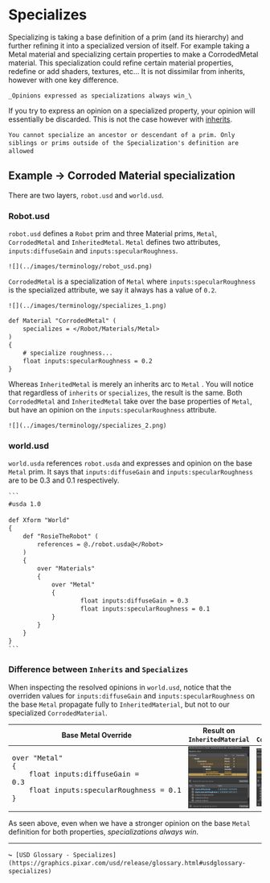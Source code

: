 # Specializes
Specializing is taking a base definition of a prim (and its hierarchy) and further refining it into a specialized version of itself. For example taking a Metal material and specializing certain properties to make a CorrodedMetal material. This specialization could refine certain material properties, redefine or add shaders, textures, etc... It is not dissimilar from inherits, however with one key difference.

```admonish failure title=""
_Opinions expressed as specializations always win_\
```

If you try to express an opinion on a specialized property, your opinion will essentially be discarded. This is not the case however with [inherits](./inherits.md).

```admonish warning title=""
You cannot specialize an ancestor or descendant of a prim. Only siblings or prims outside of the Specialization's definition are allowed
```


## Example → Corroded Material specialization

There are two layers, `robot.usd` and `world.usd`. 

### Robot.usd
`robot.usd` defines a `Robot` prim and three Material prims, `Metal`, `CorrodedMetal` and `InheritedMetal`. `Metal` defines two attributes, `inputs:diffuseGain` and `inputs:specularRoughness`.

```admonish example title="robot.usd"
![](../images/terminology/robot_usd.png)
```

`CorrodedMetal` is a specialization of `Metal` where `inputs:specularRoughness` is the specialized attribute, we say it always has a value of `0.2`.

```admonish example title="specialized metal"
![](../images/terminology/specializes_1.png) 
```

```
def Material "CorrodedMetal" (
    specializes = </Robot/Materials/Metal>
)
{
    # specialize roughness...
    float inputs:specularRoughness = 0.2
}
```

Whereas `InheritedMetal` is merely an inherits arc to `Metal` . You will notice that regardless of `inherits` or `specializes`, the result is the same. Both `CorrodedMetal` and `InheritedMetal` take over the base properties of `Metal`, but have an opinion on the `inputs:specularRoughness` attribute.

```admonish example title="inherited metal" 
![](../images/terminology/specializes_2.png)
```

### world.usd

`world.usda` references `robot.usda` and expresses and opinion on the base `Metal` prim. It says that `inputs:diffuseGain` and `inputs:specularRoughness` are to be 0.3 and 0.1 respectively.
 
~~~admonish example title="world.usd"
```
#usda 1.0
 
def Xform "World"
{
    def "RosieTheRobot" (
        references = @./robot.usda@</Robot>
    )
    {
        over "Materials"
        {
            over "Metal"
            {
                    float inputs:diffuseGain = 0.3
                    float inputs:specularRoughness = 0.1
            }
        }
    }
}
```
~~~

### Difference between `Inherits` and `Specializes`
When inspecting the resolved opinions in `world.usd`, notice that the overriden values for `inputs:diffuseGain` and `inputs:specularRoughness` on the base `Metal` propagate fully to `InheritedMaterial`, but not to our specialized `CorrodedMaterial`.

| Base Metal Override         | Result on `InheritedMaterial`     | Result on `CorrodedMaterial` |
|--------------|-----------|------------|
| <pre>over "Metal"</br>{</br>&nbsp;&nbsp;&nbsp;&nbsp;float inputs:diffuseGain = 0.3</br>&nbsp;&nbsp;&nbsp;&nbsp;float inputs:specularRoughness = 0.1</br>}</pre> | ![../images/terminology/specializes_3.png](../images/terminology/specializes_3.png)       | ![](../images/terminology/specializes_4.png)         |

As seen above, even when we have a stronger opinion on the base `Metal` definition for both properties, _specializations always win_.

---

```admonish note title=""
↪ [USD Glossary - Specializes](https://graphics.pixar.com/usd/release/glossary.html#usdglossary-specializes)
```